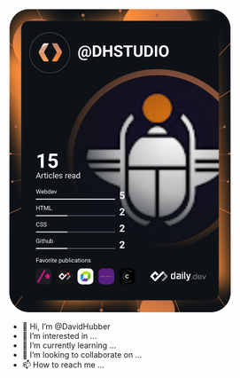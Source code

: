 <a href="https://app.daily.dev/DailyDevTips"><img src="https://github.com/DavidHubber/DavidHubber/blob/master/devcard.svg" width="400" alt="DHSTUDIO's Dev Card"/></a>



- 👋 Hi, I’m @DavidHubber
- 👀 I’m interested in ...
- 🌱 I’m currently learning ...
- 💞️ I’m looking to collaborate on ...
- 📫 How to reach me ...

<!---
DavidHubber/DavidHubber is a ✨ special ✨ repository because its `README.md` (this file) appears on your GitHub profile.
You can click the Preview link to take a look at your changes.
--->
